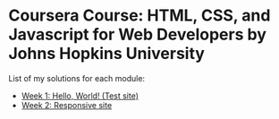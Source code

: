 # Coursera Course: HTML, CSS, and Javascript for Web Developers by Johns Hopkins University

List of my solutions for each module:

- [Week 1: Hello, World! (Test site)](https://kuroxx.github.io/coursera-test/site/)
- [Week 2: Responsive site](https://kuroxx.github.io/coursera-test/module2-solution/)

